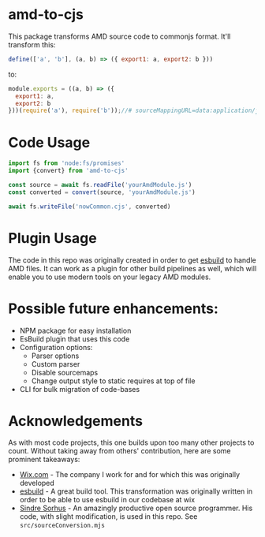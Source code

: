 # amd-to-cjs

This package transforms AMD source code to commonjs format.
It'll transform this:
```javascript
define(['a', 'b'], (a, b) => ({ export1: a, export2: b }))
```
to:
```javascript
module.exports = ((a, b) => ({
  export1: a,
  export2: b
}))(require('a'), require('b'));//# sourceMappingURL=data:application/json;base64,eyJ2ZXJzaW9uIjozLCJuYW1lcyI6W10sInNvdXJjZXMiOltdLCJzb3VyY2VzQ29udGVudCI6W10sIm1hcHBpbmdzIjoiIn0=
```

# Code Usage
```javascript
import fs from 'node:fs/promises'
import {convert} from 'amd-to-cjs'

const source = await fs.readFile('yourAmdModule.js')
const converted = convert(source, 'yourAmdModule.js')

await fs.writeFile('nowCommon.cjs', converted)
```

# Plugin Usage
The code in this repo was originally created in order to get [esbuild](https://esbuild.github.io/) to handle AMD files.
It can work as a plugin for other build pipelines as well, which will enable you to use modern tools on your legacy AMD modules.

# Possible future enhancements:
- NPM package for easy installation
- EsBuild plugin that uses this code
- Configuration options:
  - Parser options
  - Custom parser
  - Disable sourcemaps
  - Change output style to static requires at top of file
- CLI for bulk migration of code-bases

# Acknowledgements
As with most code projects, this one builds upon too many other projects to count.
Without taking away from others' contribution, here are some prominent takeaways:
- [Wix.com](https://www.wix.com) - The company I work for and for which this was originally developed
- [esbuild](https://esbuild.github.io/) - A great build tool. This transformation was originally written in order to be able to use esbuild in our codebase at wix
- [Sindre Sorhus](https://sindresorhus.com/) - An amazingly productive open source programmer. His code, with slight modification, is used in this repo. See `src/sourceConversion.mjs`

